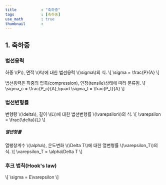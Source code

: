 ```yaml
---
title           : "축하중"
tags            : [축하중]
use_math        : true
thumbnail       : 
---
```

## 1. 축하중
### 법선응력
하중 \\(P\\), 면적 \\(A\\)에 대한 법선응력 \\(\sigma\\)의 식.
\\[
\sigma = \frac{P}{A}
\\]

법선응력은 하중의 압축(compression), 인장(tensile)상태에 따라 분류됨.
\\[
\sigma_c = \frac{P_c}{A},\quad \sigma_t = \frac{P_t}{A}
\\]

### 법선변형률
변형량 \\(\delta\\), 길이 \\(L\\)에 대한 법선변형률 \\(\varepsilon\\)의 식.
\\[
\varepsilon = \frac{\delta}{L}
\\]

##### 열변형률
열팽창계수 \\(\alpha\\), 온도변화 \\(\Delta T\\)에 대한 열변형률 \\(\varepsilon_T\\)의 식.
\\[
\varepsilon_T = \alpha\Delta T
\\]

### 후크 법칙(Hook's law)

\\[
\sigma = E\varepsilon
\\]